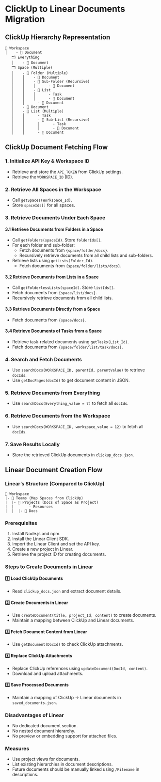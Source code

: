# ClickUp to Linear Documents Migration

## ClickUp Hierarchy Representation

```
📂 Workspace
│    - 📄 Document
   🗂 Everything
   │    - 📄 Document
   🗂 Space (Multiple)
   │    - 📁 Folder (Multiple)
   │    │    - 📄 Document
   │    │    - 📁 Sub-Folder (Recursive)
   │    │    │      - 📄 Document
   │    │    - 📜 List
   │    │    │      - Task
   │    │    │      - 📄 Document
   │    │      - 📄 Document
   │    - 📄 Document
   │    - 📜 List (Multiple)
   │    │      - Task
   │    │      - 📜 Sub-List (Recursive)
   │    │      │      - Task
   │    │      │      - 📄 Document
   │    │      - 📄 Document
```

## ClickUp Document Fetching Flow

### 1. Initialize API Key & Workspace ID
- Retrieve and store the `API_TOKEN` from ClickUp settings.
- Retrieve the `WORKSPACE_ID` (ID).

### 2. Retrieve All Spaces in the Workspace
- Call `getSpaces(Workspace_Id)`.
- Store `spaceIds[]` for all spaces.

### 3. Retrieve Documents Under Each Space
#### 3.1 Retrieve Documents from Folders in a Space
- Call `getFolders(spaceId)`. Store `folderIds[]`.
- For each folder and sub-folder:
  - Fetch documents from `{space/folder/docs}`.
  - Recursively retrieve documents from all child lists and sub-folders.
- Retrieve lists using `getLists(Folder_Id)`.
  - Fetch documents from `{space/folder/lists/docs}`.

#### 3.2 Retrieve Documents from Lists in a Space
- Call `getFolderlessLists(spaceId)`. Store `listIds[]`.
- Fetch documents from `{space/list/docs}`.
- Recursively retrieve documents from all child lists.

#### 3.3 Retrieve Documents Directly from a Space
- Fetch documents from `{space/docs}`.

#### 3.4 Retrieve Documents of Tasks from a Space
- Retrieve task-related documents using `getTasks(List_Id)`.
- Fetch documents from `{space/folder/list/task/docs}`.

### 4. Search and Fetch Documents
- Use `searchDocs(WORKSPACE_ID, parentId, parentValue)` to retrieve `docIds`.
- Use `getDocPages(docId)` to get document content in JSON.

### 5. Retrieve Documents from Everything
- Use `searchDocs(Everything_value = 7)` to fetch all `docIds`.

### 6. Retrieve Documents from the Workspace
- Use `searchDocs(WORKSPACE_ID, workspace_value = 12)` to fetch all `docIds`.

### 7. Save Results Locally
- Store the retrieved ClickUp documents in `clickup_docs.json`.

## Linear Document Creation Flow

### Linear’s Structure (Compared to ClickUp)
```
📂 Workspace
|- 🏢 Teams (Map Spaces from ClickUp)
|  |- 📌 Projects (Docs of Space as Project)
|  |       - Resources
|  |  |- 📄 Docs
```

### Prerequisites
1. Install Node.js and npm.
2. Install the Linear Client SDK.
3. Import the Linear Client and set the API key.
4. Create a new project in Linear.
5. Retrieve the project ID for creating documents.

### Steps to Create Documents in Linear
#### 1️⃣ Load ClickUp Documents
- Read `clickup_docs.json` and extract document details.

#### 2️⃣ Create Documents in Linear
- Use `createDocument(title, project_Id, content)` to create documents.
- Maintain a mapping between ClickUp and Linear documents.

#### 3️⃣ Fetch Document Content from Linear
- Use `getDocument(DocId)` to check ClickUp attachments.

#### 4️⃣ Replace ClickUp Attachments
- Replace ClickUp references using `updateDocument(DocId, content)`.
- Download and upload attachments.

#### 5️⃣ Save Processed Documents
- Maintain a mapping of ClickUp → Linear documents in `saved_documents.json`.

### Disadvantages of Linear
- No dedicated document section.
- No nested document hierarchy.
- No preview or embedding support for attached files.

### Measures
- Use project views for documents.
- List existing hierarchies in document descriptions.
- Future documents should be manually linked using `/Filename` in descriptions.

